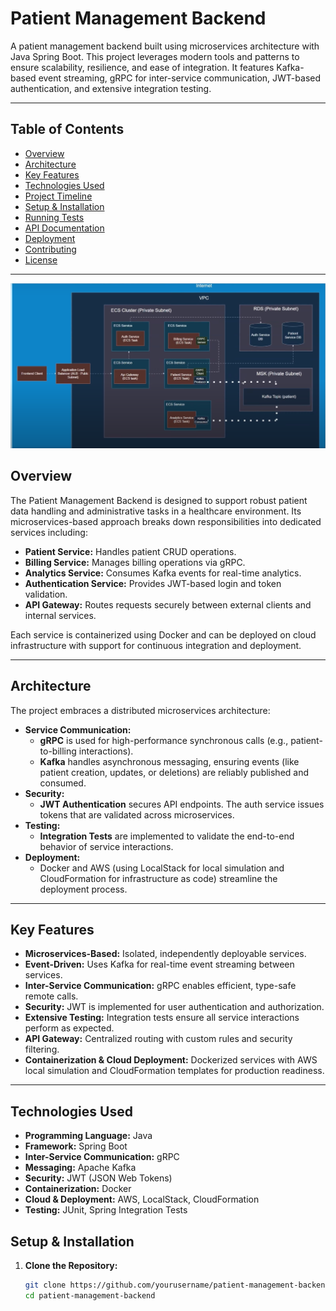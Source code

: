 # Patient Management Backend

A patient management backend built using microservices architecture with Java Spring Boot. This project leverages modern tools and patterns to ensure scalability, resilience, and ease of integration. It features Kafka-based event streaming, gRPC for inter-service communication, JWT-based authentication, and extensive integration testing.

---

## Table of Contents

- [Overview](#overview)
- [Architecture](#architecture)
- [Key Features](#key-features)
- [Technologies Used](#technologies-used)
- [Project Timeline](#project-timeline)
- [Setup & Installation](#setup--installation)
- [Running Tests](#running-tests)
- [API Documentation](#api-documentation)
- [Deployment](#deployment)
- [Contributing](#contributing)
- [License](#license)

---

![Architecture](Architecture.png)

## Overview

The Patient Management Backend is designed to support robust patient data handling and administrative tasks in a healthcare environment. Its microservices-based approach breaks down responsibilities into dedicated services including:

- **Patient Service:** Handles patient CRUD operations.
- **Billing Service:** Manages billing operations via gRPC.
- **Analytics Service:** Consumes Kafka events for real-time analytics.
- **Authentication Service:** Provides JWT-based login and token validation.
- **API Gateway:** Routes requests securely between external clients and internal services.

Each service is containerized using Docker and can be deployed on cloud infrastructure with support for continuous integration and deployment.

---

## Architecture

The project embraces a distributed microservices architecture:

- **Service Communication:**  
  - **gRPC** is used for high-performance synchronous calls (e.g., patient-to-billing interactions).  
  - **Kafka** handles asynchronous messaging, ensuring events (like patient creation, updates, or deletions) are reliably published and consumed.
- **Security:**  
  - **JWT Authentication** secures API endpoints. The auth service issues tokens that are validated across microservices.
- **Testing:**  
  - **Integration Tests** are implemented to validate the end-to-end behavior of service interactions.
- **Deployment:**  
  - Docker and AWS (using LocalStack for local simulation and CloudFormation for infrastructure as code) streamline the deployment process.


---

## Key Features

- **Microservices-Based:** Isolated, independently deployable services.
- **Event-Driven:** Uses Kafka for real-time event streaming between services.
- **Inter-Service Communication:** gRPC enables efficient, type-safe remote calls.
- **Security:** JWT is implemented for user authentication and authorization.
- **Extensive Testing:** Integration tests ensure all service interactions perform as expected.
- **API Gateway:** Centralized routing with custom rules and security filtering.
- **Containerization & Cloud Deployment:** Dockerized services with AWS local simulation and CloudFormation templates for production readiness.

---

## Technologies Used

- **Programming Language:** Java
- **Framework:** Spring Boot
- **Inter-Service Communication:** gRPC
- **Messaging:** Apache Kafka
- **Security:** JWT (JSON Web Tokens)
- **Containerization:** Docker
- **Cloud & Deployment:** AWS, LocalStack, CloudFormation
- **Testing:** JUnit, Spring Integration Tests

## Setup & Installation

1. **Clone the Repository:**

   ```bash
   git clone https://github.com/yourusername/patient-management-backend.git
   cd patient-management-backend
